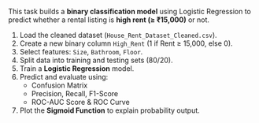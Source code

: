 This task builds a **binary classification model** using Logistic Regression to predict whether a rental listing is **high rent (≥ ₹15,000)** or not.

1. Load the cleaned dataset (`House_Rent_Dataset_Cleaned.csv`). <br>
2. Create a new binary column `High_Rent` (1 if Rent ≥ 15,000, else 0).<br>
3. Select features: `Size`, `Bathroom`, `Floor`.<br>
4. Split data into training and testing sets (80/20).<br>
5. Train a **Logistic Regression** model.<br>
6. Predict and evaluate using:<br>
   - Confusion Matrix  <br>
   - Precision, Recall, F1-Score  <br>
   - ROC-AUC Score & ROC Curve<br>
7. Plot the **Sigmoid Function** to explain probability output.<br>
